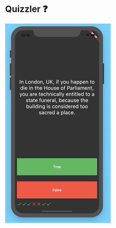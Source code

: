 # Quizzler ❓

![Finished App](https://raw.githubusercontent.com/Manish-Singh25/readme-images/master/quizzler-demo.gif)

